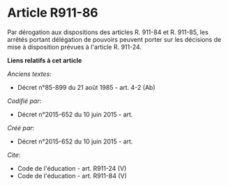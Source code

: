 # Article R911-86

Par dérogation aux dispositions des articles R. 911-84 et R. 911-85, les arrêtés portant délégation de pouvoirs peuvent
porter sur les décisions de mise à disposition prévues à l'article R. 911-24.

**Liens relatifs à cet article**

_Anciens textes_:

  - Décret n°85-899 du 21 août 1985 - art. 4-2 (Ab)

_Codifié par_:

  - Décret n°2015-652 du 10 juin 2015 - art.

_Créé par_:

  - Décret n°2015-652 du 10 juin 2015 - art.

_Cite_:

  - Code de l'éducation - art. R911-24 (V)
  - Code de l'éducation - art. R911-84 (V)
